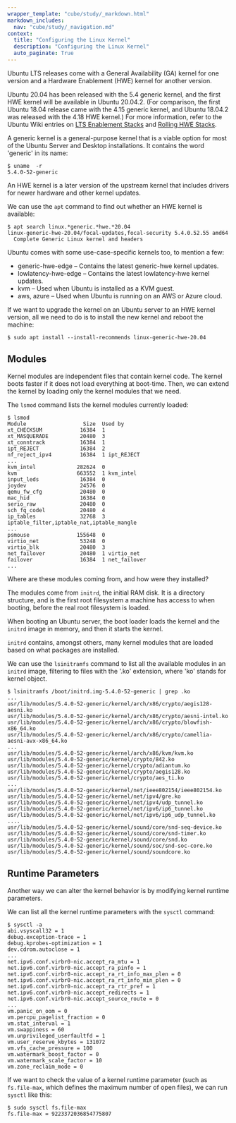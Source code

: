 ```yaml
---
wrapper_template: "cube/study/_markdown.html"
markdown_includes:
  nav: "cube/study/_navigation.md"
context:
  title: "Configuring the Linux Kernel"
  description: "Configuring the Linux Kernel"
  auto_paginate: True
---
```


Ubuntu LTS releases come with a General Availability (GA) kernel for
one version and a Hardware Enablement (HWE) kernel for another version.

Ubuntu 20.04 has been released with the 5.4 generic kernel, and 
the first HWE kernel will be available in Ubuntu 20.04.2. (For
comparison, the first Ubuntu 18.04 release came with the 4.15
generic kernel, and Ubuntu 18.04.2 was released with the 4.18
HWE kernel.) For more information, refer to the Ubuntu Wiki entries on
[LTS Enablement Stacks](https://wiki.ubuntu.com/Kernel/LTSEnablementStack)
and [Rolling HWE Stacks](https://wiki.ubuntu.com/Kernel/RollingLTSEnablementStack).

A generic kernel is a general-purpose kernel that is a viable option
for most of the Ubuntu Server and Desktop installations.
It contains the word 'generic' in its name:

```
$ uname  -r
5.4.0-52-generic
```

An HWE kernel is a later version of the upstream kernel that includes
drivers for newer hardware and other kernel updates.

We can use the `apt` command to find out whether an HWE kernel is available:

```
$ apt search linux.*generic.*hwe.*20.04
linux-generic-hwe-20.04/focal-updates,focal-security 5.4.0.52.55 amd64
  Complete Generic Linux kernel and headers
```

Ubuntu comes with some use-case-specific kernels too, to mention a few:

* generic-hwe-edge – Contains the latest generic-hwe kernel updates.
* lowlatency-hwe-edge – Contains the latest lowlatency-hwe kernel updates.
* kvm – Used when Ubuntu is installed as a KVM guest.
* aws, azure – Used when Ubuntu is running on an AWS or Azure cloud.

If we want to upgrade the kernel on an Ubuntu server to an HWE
kernel version, all we need to do is to install the new kernel
and reboot the machine:

```
$ sudo apt install --install-recommends linux-generic-hwe-20.04
```

## Modules

Kernel modules are independent files that contain kernel code.
The kernel boots faster if it does not load everything at boot-time.
Then, we can extend the kernel by loading only the kernel modules that
we need.

The `lsmod` command lists the kernel modules currently loaded:

```
$ lsmod
Module                  Size  Used by
xt_CHECKSUM            16384  1
xt_MASQUERADE          20480  3
xt_conntrack           16384  1
ipt_REJECT             16384  2
nf_reject_ipv4         16384  1 ipt_REJECT
...
kvm_intel             282624  0
kvm                   663552  1 kvm_intel
input_leds             16384  0
joydev                 24576  0
qemu_fw_cfg            20480  0
mac_hid                16384  0
serio_raw              20480  0
sch_fq_codel           20480  4
ip_tables              32768  3 iptable_filter,iptable_nat,iptable_mangle
...
psmouse               155648  0
virtio_net             53248  0
virtio_blk             20480  3
net_failover           20480  1 virtio_net
failover               16384  1 net_failover
...
```

Where are these modules coming from, and how were they installed?

The modules come from `initrd`, the initial RAM disk. It is a directory structure, and is
the first root filesystem a machine has access to when booting,
before the real root filesystem is loaded.

When booting an Ubuntu server, the boot loader loads the kernel and
the `initrd` image in memory, and then it starts the kernel.

`initrd` contains, amongst others, many kernel modules that are
loaded based on what packages are installed.

We can use the `lsinitramfs` command to list all the available
modules in an `initrd` image, filtering to files with the '.ko'
extension, where 'ko' stands for kernel object.

```
$ lsinitramfs /boot/initrd.img-5.4.0-52-generic | grep .ko
...
usr/lib/modules/5.4.0-52-generic/kernel/arch/x86/crypto/aegis128-aesni.ko
usr/lib/modules/5.4.0-52-generic/kernel/arch/x86/crypto/aesni-intel.ko
usr/lib/modules/5.4.0-52-generic/kernel/arch/x86/crypto/blowfish-x86_64.ko
usr/lib/modules/5.4.0-52-generic/kernel/arch/x86/crypto/camellia-aesni-avx-x86_64.ko
...
usr/lib/modules/5.4.0-52-generic/kernel/arch/x86/kvm/kvm.ko
usr/lib/modules/5.4.0-52-generic/kernel/crypto/842.ko
usr/lib/modules/5.4.0-52-generic/kernel/crypto/adiantum.ko
usr/lib/modules/5.4.0-52-generic/kernel/crypto/aegis128.ko
usr/lib/modules/5.4.0-52-generic/kernel/crypto/aes_ti.ko
...
usr/lib/modules/5.4.0-52-generic/kernel/net/ieee802154/ieee802154.ko
usr/lib/modules/5.4.0-52-generic/kernel/net/ipv4/gre.ko
usr/lib/modules/5.4.0-52-generic/kernel/net/ipv4/udp_tunnel.ko
usr/lib/modules/5.4.0-52-generic/kernel/net/ipv6/ip6_tunnel.ko
usr/lib/modules/5.4.0-52-generic/kernel/net/ipv6/ip6_udp_tunnel.ko
....
usr/lib/modules/5.4.0-52-generic/kernel/sound/core/snd-seq-device.ko
usr/lib/modules/5.4.0-52-generic/kernel/sound/core/snd-timer.ko
usr/lib/modules/5.4.0-52-generic/kernel/sound/core/snd.ko
usr/lib/modules/5.4.0-52-generic/kernel/sound/soc/snd-soc-core.ko
usr/lib/modules/5.4.0-52-generic/kernel/sound/soundcore.ko
```

## Runtime Parameters

Another way we can alter the kernel behavior is by modifying
kernel runtime parameters.

We can list all the kernel runtime parameters with the `sysctl`
command:

```
$ sysctl -a
abi.vsyscall32 = 1
debug.exception-trace = 1
debug.kprobes-optimization = 1
dev.cdrom.autoclose = 1
...
net.ipv6.conf.virbr0-nic.accept_ra_mtu = 1
net.ipv6.conf.virbr0-nic.accept_ra_pinfo = 1
net.ipv6.conf.virbr0-nic.accept_ra_rt_info_max_plen = 0
net.ipv6.conf.virbr0-nic.accept_ra_rt_info_min_plen = 0
net.ipv6.conf.virbr0-nic.accept_ra_rtr_pref = 1
net.ipv6.conf.virbr0-nic.accept_redirects = 1
net.ipv6.conf.virbr0-nic.accept_source_route = 0
...
vm.panic_on_oom = 0
vm.percpu_pagelist_fraction = 0
vm.stat_interval = 1
vm.swappiness = 60
vm.unprivileged_userfaultfd = 1
vm.user_reserve_kbytes = 131072
vm.vfs_cache_pressure = 100
vm.watermark_boost_factor = 0
vm.watermark_scale_factor = 10
vm.zone_reclaim_mode = 0
```

If we want to check the value of a kernel runtime parameter
(such as `fs.file-max`, which defines the maximum number of
open files), we can run `sysctl` like this:

```
$ sudo sysctl fs.file-max
fs.file-max = 9223372036854775807
```
